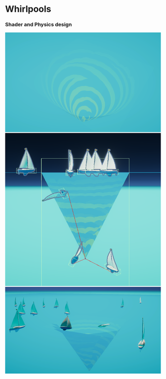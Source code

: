# Whirlpools
### Shader and Physics design

<img src = "https://github.com/gaminartprod/Whirlpools/blob/main/SS2.png">
<img src = "https://github.com/gaminartprod/Whirlpools/blob/main/SS3.png">
<img src="https://github.com/gaminartprod/Whirlpools/blob/main/SS1.png">

